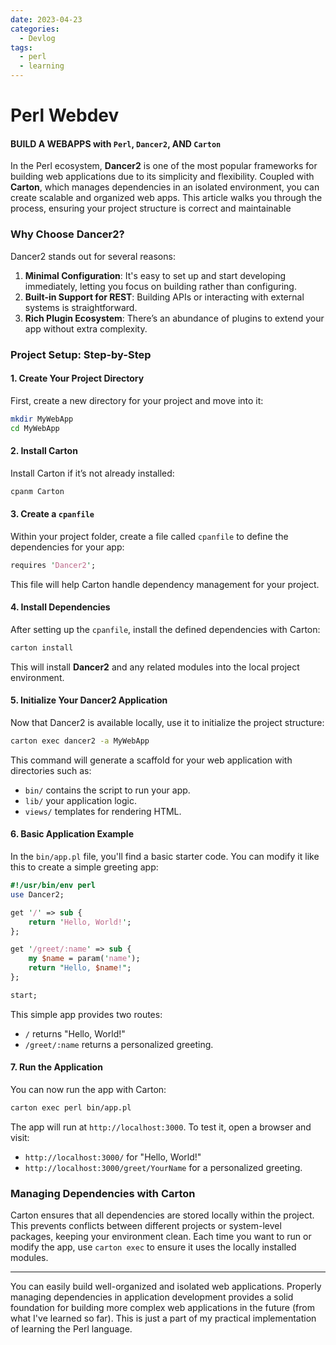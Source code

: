 ```yaml
---
date: 2023-04-23
categories:
  - Devlog
tags:
  - perl
  - learning
---
```


# Perl Webdev
#### BUILD A WEBAPPS with `Perl`, `Dancer2`, AND `Carton`

In the Perl ecosystem, **Dancer2** is one of the most popular frameworks for building web applications due to its simplicity and flexibility. Coupled with **Carton**, which manages dependencies in an isolated environment, you can create scalable and organized web apps.<!-- more --> This article walks you through the process, ensuring your project structure is correct and maintainable

### Why Choose Dancer2?
Dancer2 stands out for several reasons:
1. **Minimal Configuration**: It's easy to set up and start developing immediately, letting you focus on building rather than configuring.
2. **Built-in Support for REST**: Building APIs or interacting with external systems is straightforward.
3. **Rich Plugin Ecosystem**: There’s an abundance of plugins to extend your app without extra complexity.

### Project Setup: Step-by-Step

#### 1. Create Your Project Directory
First, create a new directory for your project and move into it:
```bash linenums="1"
mkdir MyWebApp
cd MyWebApp
```

#### 2. Install Carton
Install Carton if it’s not already installed:
```bash linenums="1"
cpanm Carton
```

#### 3. Create a `cpanfile`
Within your project folder, create a file called `cpanfile` to define the dependencies for your app:
```perl linenums="1"
requires 'Dancer2';
```

This file will help Carton handle dependency management for your project.

#### 4. Install Dependencies
After setting up the `cpanfile`, install the defined dependencies with Carton:
```bash linenums="1"
carton install
```
This will install **Dancer2** and any related modules into the local project environment.

#### 5. Initialize Your Dancer2 Application
Now that Dancer2 is available locally, use it to initialize the project structure:
```bash linenums="1"
carton exec dancer2 -a MyWebApp
```
This command will generate a scaffold for your web application with directories such as:

- `bin/` contains the script to run your app.
- `lib/` your application logic.
- `views/` templates for rendering HTML.

#### 6. Basic Application Example
In the `bin/app.pl` file, you'll find a basic starter code. You can modify it like this to create a simple greeting app:
```perl linenums="1"
#!/usr/bin/env perl
use Dancer2;

get '/' => sub {
    return 'Hello, World!';
};

get '/greet/:name' => sub {
    my $name = param('name');
    return "Hello, $name!";
};

start;
```
This simple app provides two routes:
- `/` returns "Hello, World!"
- `/greet/:name` returns a personalized greeting.

#### 7. Run the Application
You can now run the app with Carton:
```bash linenums="1"
carton exec perl bin/app.pl
```
The app will run at `http://localhost:3000`. To test it, open a browser and visit:
- `http://localhost:3000/` for "Hello, World!"
- `http://localhost:3000/greet/YourName` for a personalized greeting.

### Managing Dependencies with Carton
Carton ensures that all dependencies are stored locally within the project. This prevents conflicts between different projects or system-level packages, keeping your environment clean. Each time you want to run or modify the app, use `carton exec` to ensure it uses the locally installed modules.

---
You can easily build well-organized and isolated web applications. Properly managing dependencies in application development provides a solid foundation for building more complex web applications in the future (from what I've learned so far). This is just a part of my practical implementation of learning the Perl language.
